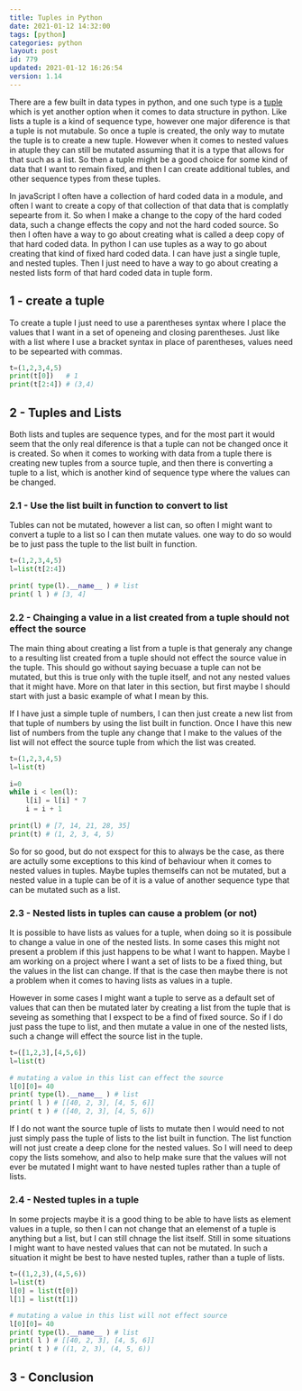 ```yaml
---
title: Tuples in Python
date: 2021-01-12 14:32:00
tags: [python]
categories: python
layout: post
id: 779
updated: 2021-01-12 16:26:54
version: 1.14
---
```


There are a few built in data types in python, and one such type is a [tuple](https://www.tutorialspoint.com/python/python_tuples.htm) which is yet another option when it comes to data structure in python. Like lists a tuple is a kind of sequence type, however one major diference is that a tuple is not mutabule. So once a tuple is created, the only way to mutate the tuple is to create a new tuple. However when it comes to nested values in atuple they can still be mutated assuming that it is a type that allows for that such as a list. So then a tuple might be a good choice for some kind of data that I want to remain fixed, and then I can create additional tubles, and other sequence types from these tuples.

In javaScript I often have a collection of hard coded data in a module, and often I want to create a copy of that collection of that data that is complatly sepearte from it. So when I make a change to the copy of the hard coded data, such a change effects the copy and not the hard coded source. So then I often have a way to go about creating what is called a deep copy of that hard coded data. In python I can use tuples as a way to go about creating that kind of fixed hard coded data. I can have just a single tuple, and nested tuples. Then I just need to have a way to go about creating a nested lists form of that hard coded data in tuple form.

<!-- more -->

## 1 - create a tuple

To create a tuple I just need to use a parentheses syntax where I place the values that I want in a set of openeing and closing parentheses. Just like with a list where I use a bracket syntax in place of parentheses, values need to be sepearted with commas.

```python
t=(1,2,3,4,5)
print(t[0])   # 1
print(t[2:4]) # (3,4)
```

## 2 - Tuples and Lists

Both lists and tuples are sequence types, and for the most part it would seem that the only real diference is that a tuple can not be changed once it is created. So when it comes to working with data from a tuple there is creating new tuples from a source tuple, and then there is converting a tuple to a list, which is another kind of sequence type where the values can be changed.

### 2.1 - Use the list built in function to convert to list

Tubles can not be mutated, however a list can, so often I might want to convert a tuple to a list so I can then mutate values. one way to do so would be to just pass the tuple to the list built in function.

```python
t=(1,2,3,4,5)
l=list(t[2:4])
 
print( type(l).__name__ ) # list
print( l ) # [3, 4]
```

### 2.2 - Chainging a value in a list created from a tuple should not effect the source

The main thing about creating a list from a tuple is that generaly any change to a resulting list created from a tuple should not effect the source value in the tuple. This should go without saying becuase a tuple can not be mutated, but this is true only with the tuple itself, and not any nested values that it might have. More on that later in this section, but first maybe I should start with just a basic example of what I mean by this.

If I have just a simple tuple of numbers, I can then just create a new list from that tuple of numbers by using the list built in function. Once I have this new list of numbers from the tuple any change that I make to the values of the list will not effect the source tuple from which the list was created.

```python
t=(1,2,3,4,5)
l=list(t)
 
i=0
while i < len(l):
    l[i] = l[i] * 7
    i = i + 1
 
print(l) # [7, 14, 21, 28, 35]
print(t) # (1, 2, 3, 4, 5)
```

So for so good, but do not exspect for this to always be the case, as there are actully some exceptions to this kind of behaviour when it comes to nested values in tuples. Maybe tuples themselfs can not be mutated, but a nested value in a tuple can be of it is a value of another sequence type that can be mutated such as a list.

### 2.3 - Nested lists in tuples can cause a problem (or not)

It is possible to have lists as values for a tuple, when doing so it is possibule to change a value in one of the nested lists. In some cases this might not present a problem if this just happens to be what I want to happen. Maybe I am working on a project where I want a set of lists to be a fixed thing, but the values in the list can change. If that is the case then maybe there is not a problem when it comes to having lists as values in a tuple.

However in some cases I might want a tuple to serve as a default set of values that can then be mutated later by creating a list from the tuple that is seveing as something that I exspect to be a find of fixed source. So if I do just pass the tupe to list, and then mutate a value in one of the nested lists, such a change will effect the source list in the tuple.

```python
t=([1,2,3],[4,5,6])
l=list(t)
 
# mutating a value in this list can effect the source
l[0][0]= 40
print( type(l).__name__ ) # list
print( l ) # [[40, 2, 3], [4, 5, 6]]
print( t ) # ([40, 2, 3], [4, 5, 6])
```

If I do not want the source tuple of lists to mutate then I would need to not just simply pass the tuple of lists to the list built in function. The list function will not just create a deep clone for the nested values. So I will need to deep copy the lists somehow, and also to help make sure that the values will not ever be mutated I might want to have nested tuples rather than a tuple of lists.

### 2.4 - Nested tuples in a tuple

In some projects maybe it is a good thing to be able to have lists as element values in a tuple, so then I can not change that an elemenst of a tuple is anything but a list, but I can still chnage the list itself. Still in some situations I might want to have nested values that can not be mutated. In such a situation it might be best to have nested tuples, rather than a tuple of lists.

```python
t=((1,2,3),(4,5,6))
l=list(t)
l[0] = list(t[0])
l[1] = list(t[1])

# mutating a value in this list will not effect source
l[0][0]= 40
print( type(l).__name__ ) # list
print( l ) # [[40, 2, 3], [4, 5, 6]]
print( t ) # ((1, 2, 3), (4, 5, 6))
```

## 3 - Conclusion


